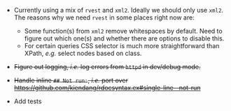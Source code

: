 - Currently using a mix of `rvest` and `xml2`. Ideally we should only use `xml2`. The reasons why we need `rvest` in some places right now are:
  - Some function(s) from `xml2` remove whitespaces by default. Need to figure out which one(s) and whether there are options to disable this.
  - For certain queries CSS selector is much more straightforward than XPath, *e.g.* select nodes based on class.

- ~~Figure out logging, *i.e.* log errors from `httpd` in dev/debug mode.~~

- ~~Handle inline `## Not run:`, *i.e.* port over https://github.com/kiendang/rdocsyntax.ex#single-line--not-run~~

- Add tests
